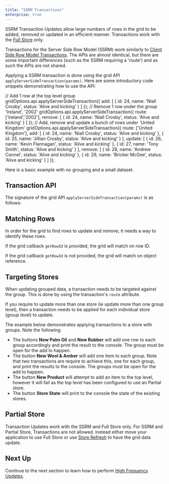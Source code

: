 ```yaml
---
title: "SSRM Transactions"
enterprise: true
---
```


SSRM Transaction Updates allow large numbers of rows in the grid to be added, removed or updated in an efficient manner. Transactions work with the [Full Store](/server-side-model-row-stores/) only.

Transactions for the Server Side Row Model (SSRM) work similarly to [Client Side Row Model Transactions](/data-update-transactions/). The APIs are almost identical, but there are some important differences (such as the SSRM requiring a 'route') and as such the APIs are not shared.

Applying a SSRM transaction is done using the grid API `applyServerSideTransaction(params)`. Here are some introductory code snippets demonstrating how to use the API:

<snippet>
// Add 1 row at the top level group
gridOptions.api.applyServerSideTransaction({
    add: [
        { id: 24, name: 'Niall Crosby', status: 'Alive and kicking' }
    ]
});
// Remove 1 row under the group 'Ireland', '2002'
gridOptions.api.applyServerSideTransaction({
    route: ['Ireland','2002'],
    remove: [
        { id: 24, name: 'Niall Crosby', status: 'Alive and kicking' }
    ]
});
// Add, remove and update a bunch of rows under 'United Kingdom'
gridOptions.api.applyServerSideTransaction({
    route: ['United Kingdom'],
    add: [
        { id: 24, name: 'Niall Crosby', status: 'Alive and kicking' },
        { id: 25, name: 'Jillian Crosby', status: 'Alive and kicking' }
    ],
    update: [
        { id: 26, name: 'Kevin Flannagan', status: 'Alive and kicking' },
        { id: 27, name: 'Tony Smith', status: 'Alive and kicking' }
    ],
    remove: [
        { id: 28, name: 'Andrew Connel', status: 'Alive and kicking' },
        { id: 29, name: 'Bricker McGee', status: 'Alive and kicking' }
    ]
});
</snippet>

Here is a basic example with no grouping and a small dataset.

<grid-example title='Transactions Flat' name='transactions-flat' type='generated' options='{ "enterprise": true, "modules": ["serverside"] }'></grid-example>

## Transaction API

The signature of the grid API `applyServerSideTransaction(params)` is as follows:

<api-documentation source='grid-api/api.json' section='serverSideRowModel' names='["applyServerSideTransaction"]'></api-documentation>


## Matching Rows

In order for the grid to find rows to update and remove, it needs a way to identify these rows.

If the grid callback `getRowId` is provided, the grid will match on row ID.

If the grid callback `getRowId` is not provided, the grid will match on object reference.

<api-documentation source='grid-callbacks/callbacks.json' section='callbacks' names='["getRowId"]' ></api-documentation>

## Targeting Stores

When updating grouped data, a transaction needs to be targeted against the group. This is done by using the transaction's `route` attribute.

If you require to update more than one store (ie update more than one group level), then a transaction needs to be applied for each individual store (group level) to update.

The example below demonstrates applying transactions to a store with groups. Note the following:

- The buttons **New Palm Oil** and **New Rubber** will add one row to each group accordingly and print the result to the console. The group must be open for the add to happen.
- The button **New Wool & Amber** will add one item to each group. Note that two transactions are require to achieve this, one for each group, and print the results to the console. The groups must be open for the add to happen.
- The button **New Product** will attempt to add an item to the top level, however it will fail as the top level has been configured to use an Partial store.
- The button **Store State** will print to the console the state of the existing stores.

<grid-example title='Transactions Hierarchy' name='transactions-hierarchy' type='generated' options='{ "enterprise": true, "modules": ["serverside","rowgrouping"] }'></grid-example>

## Partial Store

Transaction Updates work with the SSRM and Full Store only. For SSRM and Partial Store, Transactions are not allowed. Instead either move your application to use Full Store or use [Store Refresh](/server-side-model-refresh/) to have the grid data update.

## Next Up

Continue to the next section to learn how to perform [High Frequency Updates](/server-side-model-high-frequency/).

